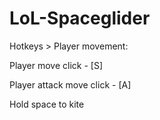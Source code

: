 # LoL-Spaceglider
Hotkeys > Player movement:

Player move click - [S]

Player attack move click - [A]

Hold space to kite
